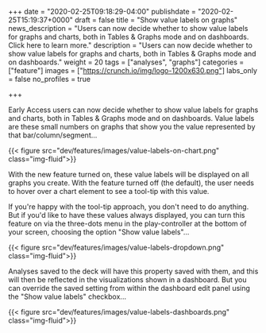 +++
date = "2020-02-25T09:18:29-04:00"
publishdate = "2020-02-25T15:19:37+0000"
draft = false
title = "Show value labels on graphs"
news_description = "Users can now decide whether to show value labels for graphs and charts, both in Tables & Graphs mode and on dashboards. Click here to learn more."
description = "Users can now decide whether to show value labels for graphs and charts, both in Tables & Graphs mode and on dashboards."
weight = 20
tags = ["analyses", "graphs"]
categories = ["feature"]
images = ["https://crunch.io/img/logo-1200x630.png"]
labs_only = false
no_profiles = true

+++

Early Access users can now decide whether to show value labels for graphs and charts, both in Tables & Graphs mode and on dashboards. Value labels are these small numbers on graphs that show you the value represented by that bar/column/segment...

{{< figure src="dev/features/images/value-labels-on-chart.png" class="img-fluid">}}

With the new feature turned on, these value labels will be displayed on all graphs you create. With the feature turned off (the default), the user needs to hover over a chart element to see a tool-tip with this value.

If you're happy with the tool-tip approach, you don't need to do anything. But if you'd like to have these values always displayed, you can turn this feature on via the three-dots menu in the play-controller at the bottom of your screen, choosing the option "Show value labels"...

{{< figure src="dev/features/images/value-labels-dropdown.png" class="img-fluid">}}

Analyses saved to the deck will have this property saved with them, and this will then be reflected in the visualizations shown in a dashboard. But you can override the saved setting from within the dashboard edit panel using the "Show value labels" checkbox...

{{< figure src="dev/features/images/value-labels-dashboards.png" class="img-fluid">}}
